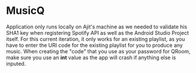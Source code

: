 # MusicQ

Application only runs locally on Ajit's machine as we needed to validate his SHA1 key when registering Spotify API as well as the Android Studio Project itself.
For this current iteration, it only works for an existing playlist, as you have to enter the URI code for the existing playlist for you to produce any music. 
When creating the "code" that you use as your password for QRoom, make sure you use an **int** value as the app will crash if anything else is inputed. 
